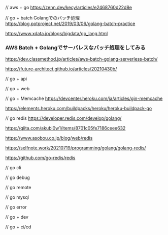 // aws + go
https://zenn.dev/kecy/articles/e2468760d22d8e


// go + batch Golangでのバッチ処理
https://blog.potproject.net/2019/03/06/golang-batch-practice

https://www.xdata.jp/blogs/bigdata/go_lang.html

### AWS Batch + Golangでサーバレスなバッチ処理をしてみる
https://dev.classmethod.jp/articles/aws-batch-golang-serverless-batch/

https://future-architect.github.io/articles/20210430b/


// go + api

// go + web

// go + Memcache
https://devcenter.heroku.com/ja/articles/gin-memcache

https://elements.heroku.com/buildpacks/heroku/heroku-buildpack-go

// go redis
https://developer.redis.com/develop/golang/

https://qiita.com/akubi0w1/items/8701c05fe7186ceee632

https://www.asobou.co.jp/blog/web/redis

https://selfnote.work/20210719/programming/golang/golang-redis/

https://github.com/go-redis/redis

// go cli

// go debug

// go remote

// go mysql

// go error

// go + dev

// go + ci/cd

